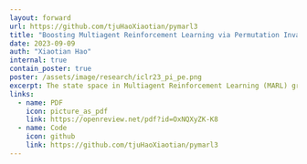 ```yaml
---
layout: forward
url: https://github.com/tjuHaoXiaotian/pymarl3
title: "Boosting Multiagent Reinforcement Learning via Permutation Invariant and Permutation Equivariant Networks"
date: 2023-09-09
auth: "Xiaotian Hao"
internal: true
contain_poster: true
poster: /assets/image/research/iclr23_pi_pe.png 
excerpt: The state space in Multiagent Reinforcement Learning (MARL) grows exponentially with the agent number. Such a curse of dimensionality results in poor scalability and low sample efficiency, inhibiting MARL for decades. To break this curse, we propose a unified agent permutation framework that exploits the permutation invariance (PI) and permutation equivariance (PE) inductive biases to reduce the multiagent state space. Our insight is that permuting the order of entities in the factored multiagent state space does not change the information.
links:
  - name: PDF
    icon: picture_as_pdf
    link: https://openreview.net/pdf?id=OxNQXyZK-K8
  - name: Code
    icon: github
    link: https://github.com/tjuHaoXiaotian/pymarl3
---
```


<script>
    window.addEventListener('load', function() {
        window.location.href = 'https://github.com/tjuHaoXiaotian/pymarl3';
    });
</script>
